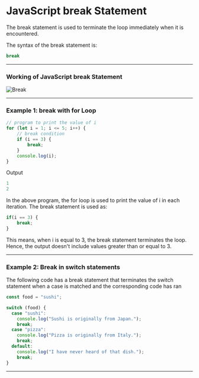 # JavaScript break Statement
The break statement is used to terminate the loop immediately when it is encountered.

The syntax of the break statement is:

```js
break
```
***

### Working of JavaScript break Statement

![Break][break]

[break]:https://cdn.programiz.com/sites/tutorial2program/files/javascript-break-statement.png


***

### Example 1: break with for Loop

```js
// program to print the value of i
for (let i = 1; i <= 5; i++) {
    // break condition     
    if (i == 3) {
        break;
    }
    console.log(i);
}
```

Output

```js
1
2
```

In the above program, the for loop is used to print the value of i in each iteration. The break statement is used as:

```js
if(i == 3) {
    break;
}
```

This means, when i is equal to 3, the break statement terminates the loop. Hence, the output doesn't include values greater than or equal to 3.

***

### Example 2: Break in switch statements
The following code has a break statement that terminates the switch statement when a case is matched and the corresponding code has ran
```js
const food = "sushi";

switch (food) {
  case "sushi":
    console.log("Sushi is originally from Japan.");
    break;
  case "pizza":
    console.log("Pizza is originally from Italy.");
    break;
  default:
    console.log("I have never heard of that dish.");
    break;
}
```

***
